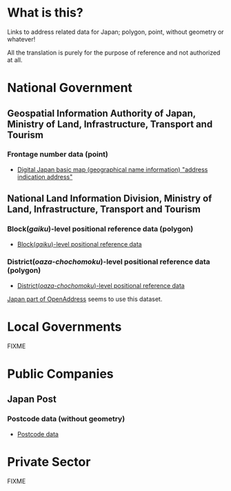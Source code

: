 # What is this?
Links to address related data for Japan; polygon, point, without geometry or whatever!

All the translation is purely for the purpose of reference and not authorized at all.

# National Government
## Geospatial Information Authority of Japan, Ministry of Land, Infrastructure, Transport and Tourism
### Frontage number data (point)
- [Digital Japan basic map (geographical name information) "address indication address"](http://www.gsi.go.jp/kihonjohochousa/jukyo_jusho.html)

## National Land Information Division, Ministry of Land, Infrastructure, Transport and Tourism
### Block(_gaiku_)-level positional reference data (polygon)
- [Block(_gaiku_)-level positional reference data](http://nlftp.mlit.go.jp/isj/)

### District(_oaza-chochomoku_)-level positional reference data (polygon)
- [District(_oaza-chochomoku_)-level positional reference data](http://nlftp.mlit.go.jp/isj/)

[Japan part of OpenAddress](https://github.com/openaddresses/openaddresses/tree/master/sources/jp) seems to use this dataset.

# Local Governments
FIXME

# Public Companies
## Japan Post
### Postcode data (without geometry)
- [Postcode data](http://www.post.japanpost.jp/zipcode/download.html)

# Private Sector
FIXME

